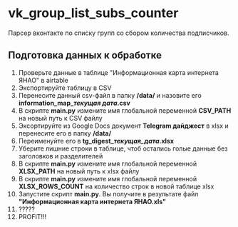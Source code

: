 # vk_group_list_subs_counter
Парсер вконтакте по списку групп со сбором количества подписчиков.

## Подготовка данных к обработке
1. Проверьте данные в таблице "Информационная карта интернета ЯНАО" в airtable
1. Экспортируйте таблицу в CSV
1. Перенесите данный csv-файл в папку **/data/** и назовите его **information_map_*текущая дата*.csv**
1. В скрипте **main.py** измените имя глобальной переменной **CSV_PATH** на новый путь к CSV файлу
1. Эксортируйте из Google Docs документ **Telegram дайджест** в xlsx и перенесите его в папку **/data/**
1. Переименуйте его в **tg_digest_*текущая_дата*.xlsx**
1. Уберите лишние строки в таблице, чтоб остались голые данные без заголовков и разделителей
1. В скрипте **main.py** измените имя глобальной переменной **XLSX_PATH** на новый путь к xlsx файлу
1. В скрипте **main.py** измените имя глобальной переменной **XLSX_ROWS_COUNT** на количество строк в новой таблице xlsx
1. Запустите скрипт **main.py**. Вы получите в результате файл **"Информационная карта интернета ЯНАО.xls"**
1. ?????
1. PROFIT!!!